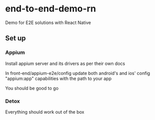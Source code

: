 # end-to-end-demo-rn

Demo for E2E solutions with React Native

## Set up

### Appium

Install appium server and its drivers as per their own docs

In front-end/appium-e2e/config update both android's and ios' config "appium:app" capabilities with the path to your app

You should be good to go

### Detox

Everything should work out of the box